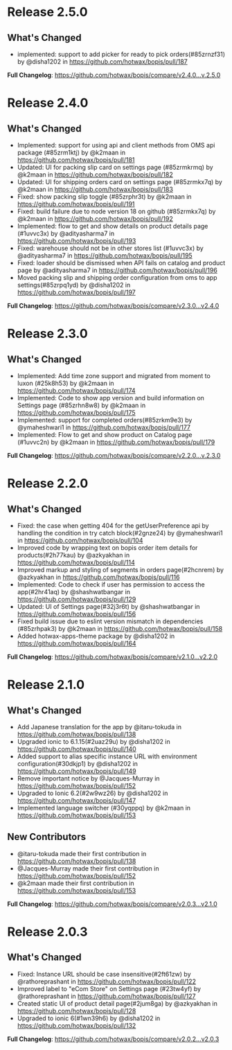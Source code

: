 # Release 2.5.0

## What's Changed
* implemented: support to add picker for ready to pick orders(#85zrnzf31) by @disha1202 in https://github.com/hotwax/bopis/pull/187


**Full Changelog**: https://github.com/hotwax/bopis/compare/v2.4.0...v.2.5.0

# Release 2.4.0
## What's Changed
* Implemented: support for using api and client methods from OMS api package (#85zrm1ktj) by @k2maan in https://github.com/hotwax/bopis/pull/181
* Updated: UI for packing slip card on settings page (#85zrmkrmq) by @k2maan in https://github.com/hotwax/bopis/pull/182
* Updated: UI for shipping orders card on settings page (#85zrmkx7q) by @k2maan in https://github.com/hotwax/bopis/pull/183
* Fixed: show packing slip toggle (#85zrphr3t) by @k2maan in https://github.com/hotwax/bopis/pull/191
* Fixed: build failure due to node version 18 on github (#85zrmkx7q) by @k2maan in https://github.com/hotwax/bopis/pull/192
* Implemented: flow to get and show details on product details page (#1uvvc3x) by @adityasharma7 in https://github.com/hotwax/bopis/pull/193
* Fixed: warehouse should not be in other stores list (#1uvvc3x) by @adityasharma7 in https://github.com/hotwax/bopis/pull/195
* Fixed: loader should be dismissed when API fails on catalog and product page by @adityasharma7 in https://github.com/hotwax/bopis/pull/196
* Moved packing slip and shipping order configuration from oms to app settings(#85zrpq1yd) by @disha1202 in https://github.com/hotwax/bopis/pull/197


**Full Changelog**: https://github.com/hotwax/bopis/compare/v2.3.0...v2.4.0

# Release 2.3.0

## What's Changed
* Implemented: Add time zone support and migrated from moment to luxon (#25k8h53) by @k2maan in https://github.com/hotwax/bopis/pull/174
* Implemented: Code to show app version and build information on Settings page (#85zrhn8w8) by @k2maan in https://github.com/hotwax/bopis/pull/175
* Implemented: support for completed orders(#85zrkm9e3) by @ymaheshwari1 in https://github.com/hotwax/bopis/pull/177
* Implemented: Flow to get and show product on Catalog page (#1uvvc2n)  by @k2maan in https://github.com/hotwax/bopis/pull/179


**Full Changelog**: https://github.com/hotwax/bopis/compare/v2.2.0...v.2.3.0

# Release 2.2.0

## What's Changed
* Fixed: the case when getting 404 for the getUserPreference api by handling the condition in try catch block(#2gnze24) by @ymaheshwari1 in https://github.com/hotwax/bopis/pull/104
* Improved code by wrapping text on bopis order item details for products(#2h77kau) by @azkyakhan in https://github.com/hotwax/bopis/pull/114
* Improved markup and styling of segments in orders page(#2hcnrem) by @azkyakhan in https://github.com/hotwax/bopis/pull/116
* Implemented: Code to check if user has permission to access the app(#2hr41aq) by @shashwatbangar in https://github.com/hotwax/bopis/pull/129
* Updated: UI of Settings page(#32j3r6t) by @shashwatbangar in https://github.com/hotwax/bopis/pull/156
* Fixed build issue due to eslint version mismatch in dependencies (#85zrhpak3) by @k2maan in https://github.com/hotwax/bopis/pull/158
* Added hotwax-apps-theme package by @disha1202 in https://github.com/hotwax/bopis/pull/164

**Full Changelog**: https://github.com/hotwax/bopis/compare/v2.1.0...v2.2.0

# Release 2.1.0

## What's Changed
* Add Japanese translation for the app by @itaru-tokuda in https://github.com/hotwax/bopis/pull/138
* Upgraded ionic to 6.1.15(#2uaz29u) by @disha1202 in https://github.com/hotwax/bopis/pull/140
* Added support to alias specific instance URL with environment configuration(#30dkjp1) by @disha1202 in https://github.com/hotwax/bopis/pull/149
* Remove important notice by @Jacques-Murray in https://github.com/hotwax/bopis/pull/152
* Upgraded to Ionic 6.2(#2w9wz26) by @disha1202 in https://github.com/hotwax/bopis/pull/147
* Implemented language switcher (#30yqppq) by @k2maan in https://github.com/hotwax/bopis/pull/153

## New Contributors
* @itaru-tokuda made their first contribution in https://github.com/hotwax/bopis/pull/138
* @Jacques-Murray made their first contribution in https://github.com/hotwax/bopis/pull/152
* @k2maan made their first contribution in https://github.com/hotwax/bopis/pull/153

**Full Changelog**: https://github.com/hotwax/bopis/compare/v2.0.3...v2.1.0

# Release 2.0.3

## What's Changed
* Fixed: Instance URL should be case insensitive(#2ft61zw) by @rathoreprashant in https://github.com/hotwax/bopis/pull/122
* Improved label to "eCom Store" on Settings page (#23tw4yf) by @rathoreprashant in https://github.com/hotwax/bopis/pull/127
* Created static UI of product detail page(#2jum8ga) by @azkyakhan in https://github.com/hotwax/bopis/pull/128
* Upgraded to ionic 6(#1wn39h6) by @disha1202 in https://github.com/hotwax/bopis/pull/132


**Full Changelog**: https://github.com/hotwax/bopis/compare/v2.0.2...v2.0.3
